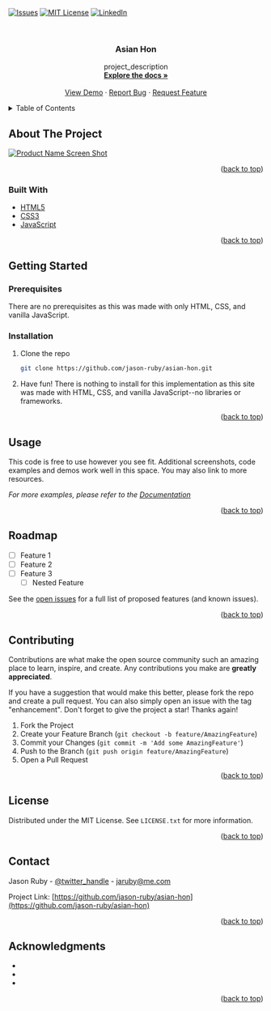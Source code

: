<!-- @format -->

<div id="top"></div>
<!--
*** Thanks for checking out the Best-README-Template. If you have a suggestion
*** that would make this better, please fork the repo and create a pull request
*** or simply open an issue with the tag "enhancement".
*** Don't forget to give the project a star!
*** Thanks again! Now go create something AMAZING! :D
-->

<!-- PROJECT SHIELDS -->
<!--
*** I'm using markdown "reference style" links for readability.
*** Reference links are enclosed in brackets [ ] instead of parentheses ( ).
*** See the bottom of this document for the declaration of the reference variables
*** for contributors-url, forks-url, etc. This is an optional, concise syntax you may use.
*** https://www.markdownguide.org/basic-syntax/#reference-style-links
-->

[![Issues][issues-shield]](https://github.com/jason-ruby/asian-hon/issues)
[![MIT License][license-shield]](LICENSE.txt)
[![LinkedIn][linkedin-shield]](https://www.linkedin.com/in/jaruby/)

<!-- PROJECT LOGO -->
<br />
<div align="center">
  <a href="https://github.com/jason-ruby/asian-hon">
    <!-- <img src="images/logo.png" alt="Logo" width="80" height="80"> -->
  </a>

<h3 align="center">Asian Hon</h3>

  <p align="center">
    project_description
    <br />
    <a href="https://github.com/jason-ruby/asian-hon"><strong>Explore the docs »</strong></a>
    <br />
    <br />
    <a href="https://github.com/jason-ruby/asian-hon">View Demo</a>
    ·
    <a href="https://github.com/jason-ruby/asian-hon/issues">Report Bug</a>
    ·
    <a href="https://github.com/jason-ruby/asian-hon/issues">Request Feature</a>
  </p>
</div>

<!-- TABLE OF CONTENTS -->
<details>
  <summary>Table of Contents</summary>
  <ol>
    <li>
      <a href="#about-the-project">About The Project</a>
      <ul>
        <li><a href="#built-with">Built With</a></li>
      </ul>
    </li>
    <li>
      <a href="#getting-started">Getting Started</a>
      <ul>
        <li><a href="#prerequisites">Prerequisites</a></li>
        <li><a href="#installation">Installation</a></li>
      </ul>
    </li>
    <li><a href="#usage">Usage</a></li>
    <li><a href="#roadmap">Roadmap</a></li>
    <li><a href="#contributing">Contributing</a></li>
    <li><a href="#license">License</a></li>
    <li><a href="#contact">Contact</a></li>
    <li><a href="#acknowledgments">Acknowledgments</a></li>
  </ol>
</details>

<!-- ABOUT THE PROJECT -->

## About The Project

[![Product Name Screen Shot][product-screenshot]](https://example.com)

<p align="right">(<a href="#top">back to top</a>)</p>

### Built With

- [HTML5](https://html.spec.whatwg.org/)
- [CSS3](https://www.w3.org/TR/CSS/)
- [JavaScript](https://www.ecma-international.org/)

<p align="right">(<a href="#top">back to top</a>)</p>

<!-- GETTING STARTED -->

## Getting Started

### Prerequisites

There are no prerequisites as this was made with only HTML, CSS, and vanilla
JavaScript.

### Installation

1. Clone the repo
   ```sh
   git clone https://github.com/jason-ruby/asian-hon.git
   ```
2. Have fun! There is nothing to install for this implementation as this site
   was made with HTML, CSS, and vanilla JavaScript--no libraries or frameworks.

<p align="right">(<a href="#top">back to top</a>)</p>

<!-- USAGE EXAMPLES -->

## Usage

This code is free to use however you see fit. Additional screenshots, code
examples and demos work well in this space. You may also link to more resources.

_For more examples, please refer to the [Documentation](https://example.com)_

<p align="right">(<a href="#top">back to top</a>)</p>

<!-- ROADMAP -->

## Roadmap

- [ ] Feature 1
- [ ] Feature 2
- [ ] Feature 3
  - [ ] Nested Feature

See the [open issues](https://github.com/jason-ruby/asian-hon/issues) for a full
list of proposed features (and known issues).

<p align="right">(<a href="#top">back to top</a>)</p>

<!-- CONTRIBUTING -->

## Contributing

Contributions are what make the open source community such an amazing place to
learn, inspire, and create. Any contributions you make are **greatly
appreciated**.

If you have a suggestion that would make this better, please fork the repo and
create a pull request. You can also simply open an issue with the tag
"enhancement". Don't forget to give the project a star! Thanks again!

1. Fork the Project
2. Create your Feature Branch (`git checkout -b feature/AmazingFeature`)
3. Commit your Changes (`git commit -m 'Add some AmazingFeature'`)
4. Push to the Branch (`git push origin feature/AmazingFeature`)
5. Open a Pull Request

<p align="right">(<a href="#top">back to top</a>)</p>

<!-- LICENSE -->

## License

Distributed under the MIT License. See `LICENSE.txt` for more information.

<p align="right">(<a href="#top">back to top</a>)</p>

<!-- CONTACT -->

## Contact

Jason Ruby - [@twitter_handle](https://twitter.com/twitter_handle) -
jaruby@me.com

Project Link:
[https://github.com/jason-ruby/asian-hon](https://github.com/jason-ruby/asian-hon)

<p align="right">(<a href="#top">back to top</a>)</p>

<!-- ACKNOWLEDGMENTS -->

## Acknowledgments

- []()
- []()
- []()

<p align="right">(<a href="#top">back to top</a>)</p>

<!-- MARKDOWN LINKS & IMAGES -->
<!-- https://www.markdownguide.org/basic-syntax/#reference-style-links -->

[contributors-shield]:
	https://img.shields.io/github/contributors/jason-ruby/asian-hon.svg?style=for-the-badge
[contributors-url]: https://github.com/jason-ruby/asian-hon/graphs/contributors
[forks-shield]:
	https://img.shields.io/github/forks/jason-ruby/asian-hon.svg?style=for-the-badge
[forks-url]: https://github.com/jason-ruby/asian-hon/network/members
[stars-shield]:
	https://img.shields.io/github/stars/jason-ruby/asian-hon.svg?style=for-the-badge
[stars-url]: https://github.com/jason-ruby/asian-hon/stargazers
[issues-shield]:
	https://img.shields.io/github/issues/jason-ruby/asian-hon.svg?style=for-the-badge
[issues-url]: https://github.com/jason-ruby/asian-hon/issues
[license-shield]:
	https://img.shields.io/github/license/jason-ruby/asian-hon.svg?style=for-the-badge
[license-url]: https://github.com/jason-ruby/asian-hon/blob/master/LICENSE.txt
[linkedin-shield]:
	https://img.shields.io/badge/-LinkedIn-black.svg?style=for-the-badge&logo=linkedin&colorB=555
[linkedin-url]: https://linkedin.com/in/jaruby
[product-screenshot]: images/screenshot.png
